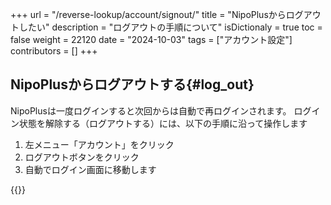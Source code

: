 +++
url = "/reverse-lookup/account/signout/"
title = "NipoPlusからログアウトしたい"
description = "ログアウトの手順について"
isDictionaly = true
toc = false
weight = 22120
date = "2024-10-03"
tags = ["アカウント設定"]
contributors = []
+++

## NipoPlusからログアウトする{#log_out}

NipoPlusは一度ログインすると次回からは自動で再ログインされます。
ログイン状態を解除する（ログアウトする）には、以下の手順に沿って操作します

1. 左メニュー「アカウント」をクリック
2. ログアウトボタンをクリック
3. 自動でログイン画面に移動します

{{<iTablet filename="img/signout" msg="図書館など公共PCでログインしたときはログアウトを忘れずにね" alice="shield">}}
